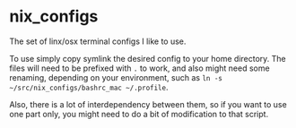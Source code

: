 # nix_configs
The set of linx/osx terminal configs I like to use.

To use simply copy symlink the desired config to your home directory.
The files will need to be prefixed with `.` to work, and also might need some renaming, depending on your environment,
such as `ln -s ~/src/nix_configs/bashrc_mac ~/.profile`.

Also, there is a lot of interdependency between them, so if you want to use one part only,
you might need to do a bit of modification to that script.
